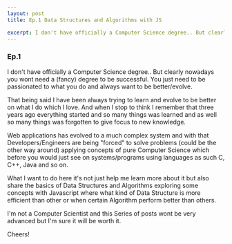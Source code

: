 ```yaml
---
layout: post
title: Ep.1 Data Structures and Algorithms with JS

excerpt: I don't have officially a Computer Science degree.. But clearly nowadays you wont need a (fancy) degree to be successful. You just need to be passionated to what you do and always want to be better/evolve.
---
```


### Ep.1

I don't have officially a Computer Science degree.. But clearly nowadays you wont need a (fancy) degree to be successful. You just need to be passionated to what you do and always want to be better/evolve.

That being said I have been always trying to learn and evolve to be better on what I do which I love. And when I stop to think I remember that three years ago everything started and so many things was learned and as well so many things was forgotten to give focus to new knowledge.

Web applications has evolved to a much complex system and with that Developers/Engineers are being "forced" to solve problems (could be the other way around) applying concepts of pure Computer Science which before you would just see on systems/programs using languages as such C, C++, Java and so on.

What I want to do here it's not just help me learn more about it but also share the basics of Data Structures and Algorithms exploring some concepts with Javascript where what kind of Data Structure is more efficient than other or when certain Algorithm perform better than others.

I'm not a Computer Scientist and this Series of posts wont be very advanced but I'm sure it will be worth it.

Cheers!